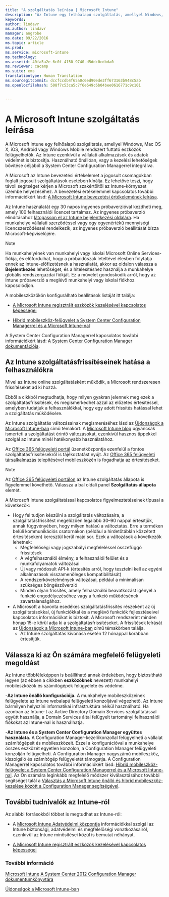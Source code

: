 ```yaml
---
title: "A szolgáltatás leírása | Microsoft Intune"
description: "Az Intune egy felhőalapú szolgáltatás, amellyel Windows, iOS, Mac OS X, Android és Windows Mobile rendszerű eszközök felügyelhetők."
keywords: 
author: lindavr
ms.author: lindavr
manager: angrobe
ms.date: 09/22/2016
ms.topic: article
ms.prod: 
ms.service: microsoft-intune
ms.technology: 
ms.assetid: 40fa5a2e-6c0f-4150-9740-d5ddc0cdbda0
ms.reviewer: cacamp
ms.suite: ems
translationtype: Human Translation
ms.sourcegitcommit: dccfccdb4f65a0c6ed90ede3ff673163b948c5ab
ms.openlocfilehash: 508f7c53ca5c7f6e649c6b04bee0616771c9c101


---
```


# <a name="microsoft-intune-service-description"></a>A Microsoft Intune szolgáltatás leírása

A Microsoft Intune egy felhőalapú szolgáltatás, amellyel Windows, Mac OS X, iOS, Android vagy Windows Mobile rendszert futtató eszközök felügyelhetők. Az Intune ezenkívül a vállalati alkalmazások és adatok védelmét is biztosítja. Használható önállóan, vagy a kezelési lehetőségek bővítése céljából a System Center Configuration Managerrel integrálva.

A Microsoft az Intune bevezetési értékelemet a jogosult csomagokban foglalt jogosult szolgáltatások esetében kínálja. Ez lehetővé teszi, hogy távoli segítséget kérjen a Microsoft szakértőitől az Intune-környezet üzembe helyezéséhez. A bevezetési értékelemmel kapcsolatos további információkért lásd: [A Microsoft Intune bevezetési értékelemének leírása](http://go.microsoft.com/fwlink/?LinkId=619281).

Az Intune használatát egy 30 napos ingyenes próbaverzióval kezdheti meg, amely 100 felhasználói licencet tartalmaz. Az ingyenes próbaverzió elindításához [látogasson el az Intune bejelentkezési oldalára](http://www.microsoft.com/en-us/server-cloud/products/microsoft-intune/). Ha munkahelye vállalati szerződéssel vagy egy egyenértékű mennyiségi licencszerződéssel rendelkezik, az ingyenes próbaverzió beállítását bízza Microsoft-képviselőjére.

> [!NOTE]
> Ha munkahelyének van munkahelyi vagy iskolai Microsoft Online Services-fiókja, és előfordulhat, hogy a próbaidőszak leteltével élesben folytatja ennek az Intune-előfizetésnek a használatát, akkor az oldalon válassza a **Bejelentkezés** lehetőséget, és a hitelesítéshez használja a munkahelye globális rendszergazdai fiókját. Ez a művelet gondoskodik arról, hogy az Intune próbaverzió a meglévő munkahelyi vagy iskolai fiókhoz kapcsolódjon.

A mobileszközökön konfigurálható beállítások listáját itt találja:

-   [A Microsoft Intune regisztrált eszközök kezelésével kapcsolatos képességei](/intune/get-started/mobile-device-management-capabilities-in-microsoft-intune)

-   [Hibrid mobileszköz-felügyelet a System Center Configuration Managerrel és a Microsoft Intune-nal](https://technet.microsoft.com/library/mt627883.aspx)

A System Center Configuration Managerrel kapcsolatos további információkért lásd: [A System Center  Configuration Manager dokumentációja](https://technet.microsoft.com/library/mt346023.aspx).

## <a name="learn-how-intune-service-updates-affect-you"></a>Az Intune szolgáltatásfrissítéseinek hatása a felhasználókra
Mivel az Intune online szolgáltatásként működik, a Microsoft rendszeresen frissítéseket ad ki hozzá.

Ebből a cikkből megtudhatja, hogy milyen gyakran jelennek meg ezek a szolgáltatásfrissítések, és megismerkedhet azzal az előzetes értesítéssel, amelyben tudatjuk a felhasználókkal, hogy egy adott frissítés hatással lehet a szolgáltatás működésére.

Az Intune szolgáltatás változásainak megismeréséhez lásd az [Újdonságok a Microsoft Intune-ban](/intune/deploy-use/whats-new-in-microsoft-intune) című témakört. A [Microsoft Intune blog](http://blogs.technet.com/b/microsoftintune/) ugyancsak ismerteti a szolgáltatást érintő változásokat, ezenkívül hasznos tippekkel szolgál az Intune minél hatékonyabb használatához.

Az [Office 365 felügyeleti portál](https://portal.office.com/Admin/Default.aspx) üzenetközpontja ezenfelül a fontos szolgáltatásfrissítésekről is tájékoztatást nyújt. Az [Office 365 felügyeleti társalkalmazás](https://support.office.com/article/Office-365-Admin-Mobile-App-e16f6421-2a1a-4142-bf9d-9846600a060a) telepítésével mobileszközén is fogadhatja az értesítéseket.

> [!NOTE]
> Az [Office 365 felügyeleti portálon](https://portal.office.com/Admin/Default.aspx) az Intune szolgáltatás állapota is figyelemmel követhető. Válassza a bal oldali panel **Szolgáltatás állapota** elemét.  

A Microsoft Intune szolgáltatással kapcsolatos figyelmeztetéseinek típusai a következők:
-   Hogy fel tudjon készülni a szolgáltatás változásaira, a szolgáltatásfrissítést megelőzően legalább 30–90 nappal értesítjük, annak függvényében, hogy milyen hatású a változtatás. Erre a terméken belüli kommunikációs csatornákon (például a hirdetőtáblán közzétett értesítéseken) keresztül kerül majd sor. Ezek a változások a következők lehetnek:
    * Megfelelőségi vagy jogszabályi megfeleléssel összefüggő frissítések
    * A végfelhasználói élmény, a felhasználói felület és a munkafolyamatok változásai
    * Új vagy módosult API-k (értesítés arról, hogy tesztelni kell az egyéni alkalmazások visszamenőleges kompatibilitását)
    * A rendszerkövetelmények változásai, például a minimálisan szükséges böngészőverzió
    * Minden olyan frissítés, amely felhasználói beavatkozást igényel a funkció engedélyezéséhez vagy a funkció működésének zavartalanságához.
-   A Microsoft a havonta esedékes szolgáltatásfrissítés részeként az új szolgáltatásokkal, új funkciókkal és a meglévő funkciók fejlesztéseivel kapcsolatos információkat is biztosít. A Microsoft rendszerint minden hónap 15-e körül adja ki a szolgáltatásfrissítéseket. A frissítések leírását az [Újdonságok a Microsoft Intune-ban](/intune/deploy-use/whats-new-in-microsoft-intune) című témakörben találja.
    -   Az Intune szolgáltatás kivonása esetén 12 hónappal korábban értesítjük.

## <a name="choose-the-management-solution-thats-right-for-you"></a>Válassza ki az Ön számára megfelelő felügyeleti megoldást
Az Intune többféleképpen is beállítható annak érdekében, hogy biztosítható legyen (az ebben a cikkben **eszközöknek** nevezett) munkahelyi mobileszközök és számítógépek felügyelete és védelme.

-**Az Intune önálló konfigurációja.** A munkahelye mobileszközeinek felügyelete az Intune webalapú felügyeleti konzoljával végezhető. Az Intune bármilyen helyszíni informatikai infrastruktúra nélkül használható. Ha azonban az Intune-t az Active Directory Domain Services szolgáltatással együtt használja, a Domain Services által felügyelt tartományi felhasználói fiókokat az Intune-nal is használhatja.

-**Az Intune és a System Center Configuration Manager együttes használata.** A Configuration Manager-kezelőkonzollal felügyelheti a vállalat számítógépeit és mobileszközeit. Ezzel a konfigurációval a munkahelye összes eszközét egyetlen konzolon, a Configuration Manager felügyeleti konzolján felügyelheti. A Configuration Manager nagyszámú mobileszköz, kiszolgáló és számítógép felügyeletét támogatja. A Configuration Managerrel kapcsolatos további információkért lásd: [Hibrid mobileszköz-felügyelet a System Center Configuration Managerrel és a Microsoft Intune-nal](https://technet.microsoft.com/library/mt627883.aspx). Az Ön számára leginkább megfelelő módszer kiválasztásához további segítséget talál a [Választás a Microsoft Intune önálló és hibrid mobileszköz-kezelése között a Configuration Manager segítségével](https://technet.microsoft.com/en-us/library/mt706478.aspx).


## <a name="learn-more-about-intune"></a>További tudnivalók az Intune-ról
Az alábbi forrásokból többet is megtudhat az Intune-ról:

- A [Microsoft Intune Adatvédelmi központja](http://www.microsoft.com/en-us/server-cloud/products/intune-trust-center/) információkkal szolgál az Intune biztonsági, adatvédelmi és megfelelőségi vonatkozásairól, ezenkívül az Intune minősítései közül is bemutat néhányat.

- [A Microsoft Intune regisztrált eszközök kezelésével kapcsolatos képességei](/intune/get-started/mobile-device-management-capabilities-in-microsoft-intune)

### <a name="see-also"></a>További információ
[Microsoft Intune](https://docs.microsoft.com/intune/)
[A System Center 2012 Configuration Manager dokumentumkönyvtára](https://technet.microsoft.com/library/gg682041.aspx)

[Újdonságok a Microsoft Intune-ban](/intune/deploy-use/whats-new-in-microsoft-intune)



<!--HONumber=Nov16_HO3-->


